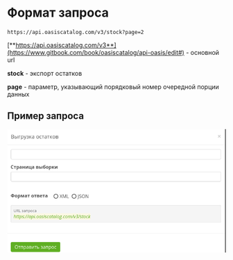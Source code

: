 # Формат запроса

```text
https://api.oasiscatalog.com/v3/stock?page=2
```

[**https://api.oasiscatalog.com/v3**](https://www.gitbook.com/book/oasiscatalog/api-oasis/edit#) - основной url

**stock** - экспорт остатков

**page** - параметр, указывающий порядковый номер очередной порции данных

## Пример запроса

![](../../../../.gitbook/assets/ostatki.png)

